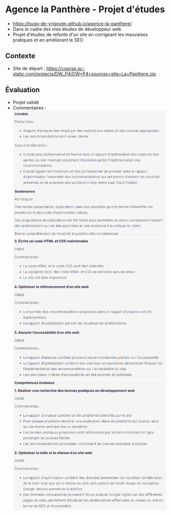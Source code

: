 # Agence la Panthère - Projet d'études

- https://hugo-de-yrigoyen.github.io/agence-la-panthere/
- Dans le cadre des mes études de développeur web
- Projet d'études de refonte d'un site en corrigeant les mauvaises pratiques et en améliorant le SEO

## Contexte

- Site de départ :
  https://course.oc-static.com/projects/DW_P4/DW+P4+sources+site+La+Panthere.zip

## Évaluation

- Projet validé
- Commentaires :
  ![Évaluation 1](evaluation/evaluation1.png "Évaluation 1")
  ![Évaluation 2](evaluation/evaluation2.png "Évaluation 2")
  ![Évaluation 3](evaluation/evaluation3.png "Évaluation 3")
